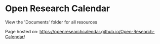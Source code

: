 # Open Research Calendar

View the 'Documents' folder for all resources

Page hosted on: https://openresearchcalendar.github.io/Open-Research-Calendar/

